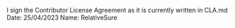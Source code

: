 I sign the Contributor License Agreement as it is currently written in CLA.md Date: 25/04/2023 Name: RelativeSure
